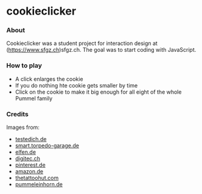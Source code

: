 # cookieclicker

### About
Cookieclicker was a student project for interaction design at (https://www.sfgz.ch)sfgz.ch. The goal was to start coding with JavaScript.

### How to play
* A click enlarges the cookie
* If you do nothing hte cookie gets smaller by time
* Click on the cookie to make it big enough for all eight of the whole Pummel family

### Credits
Images from:
* [testedich.de](https://www.testedich.de/quiz52/picture/pic_1515082413_3.jpg)
* [smart.torpedo-garage.de](https://smart.torpedo-garage.de/fileadmin/_processed_/csm_Pummeleinhorn_Kekse_Torpedo-Gruppe_11aeb46278.jpg)
* [elfen.de](https://www.elfen.de/media/product/678/pummeleinhorn-magnet-keksdose-soft-pvc-ca-7cm-f75.png)
* [digitec.ch](https://www.digitec.ch/de/s1/product/einhorn-grusskarte-a6-gute-besserung-notizbuch-7041735)
* [pinterest.de](https://www.pinterest.de/pin/764204630492354611/)
* [amazon.de](https://www.amazon.de/Bilderwelten-Wandtattoo-Pummeleinhorn-Wandtattoos-Wandsticker/dp/B07DNJ458R)
* [thetattoohut.com](https://www.thetattoohut.com)
* [pummeleinhorn.de](https://www.pummeleinhorn.de/lifestyle/wohnen/kissen/1668/pummeleinhorn-kissen-set-leicht-flauschig-bettwaesche-pummel-linon)
